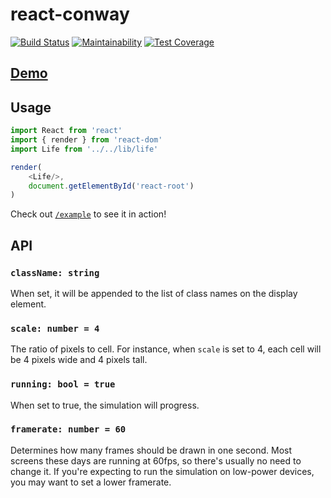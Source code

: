 # react-conway

[![Build Status](https://semaphoreci.com/api/v1/mayavera/react-conway/branches/master/shields_badge.svg)](https://semaphoreci.com/mayavera/react-conway) [![Maintainability](https://api.codeclimate.com/v1/badges/36ef2a746b94a3af995a/maintainability)](https://codeclimate.com/github/mayavera/react-conway/maintainability) [![Test Coverage](https://api.codeclimate.com/v1/badges/36ef2a746b94a3af995a/test_coverage)](https://codeclimate.com/github/mayavera/react-conway/test_coverage)

## [Demo](http://mayavera.github.io/react-conway)

## Usage
```js
import React from 'react'
import { render } from 'react-dom'
import Life from '../../lib/life'

render(
    <Life/>,
    document.getElementById('react-root')
)
```

Check out [`/example`](example) to see it in action!

## API

### `className: string`
When set, it will be appended to the list of class names on the display element.

### `scale: number = 4`
The ratio of pixels to cell. For instance, when `scale` is set to 4, each cell will be 4 pixels wide and 4 pixels tall.

### `running: bool = true`
When set to true, the simulation will progress.

### `framerate: number = 60`
Determines how many frames should be drawn in one second. Most screens these days are running at 60fps, so there's usually no need to change it. If you're expecting to run the simulation on low-power devices, you may want to set a lower framerate.